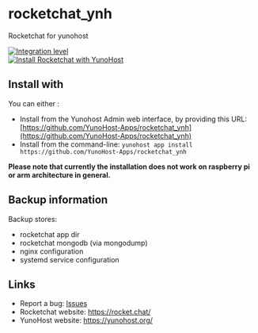# rocketchat_ynh

Rocketchat for yunohost

[![Integration level](https://dash.yunohost.org/integration/rocketchat.svg)](https://dash.yunohost.org/appci/app/rocketchat)  
[![Install Rocketchat with YunoHost](https://install-app.yunohost.org/install-with-yunohost.png)](https://install-app.yunohost.org/?app=rocketchat)

## Install with

You can either :

* Install from the Yunohost Admin web interface, by providing this URL: [https://github.com/YunoHost-Apps/rocketchat_ynh](https://github.com/YunoHost-Apps/rocketchat_ynh)
* Install from the command-line: `yunohost app install https://github.com/YunoHost-Apps/rocketchat_ynh`

**Please note that currently the installation does not work on raspberry pi or arm architecture in general.**

## Backup information

Backup stores:

- rocketchat app dir
- rocketchat mongodb (via mongodump)
- nginx configuration
- systemd service configuration

## Links

 * Report a bug: [Issues](/../../issues)
 * Rocketchat website: https://rocket.chat/
 * YunoHost website: https://yunohost.org/
